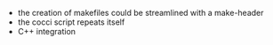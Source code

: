 * the creation of makefiles could be streamlined with a make-header
* the cocci script repeats itself
* C++ integration
